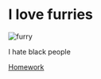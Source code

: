 # I love furries
![furry](https://d12jofbmgge65s.cloudfront.net/wp-content/uploads/2023/01/what_is_a_furry_blog_Header-1024x536.png)

I hate black people

[Homework](https://devious-ladybug.github.io/1.html)
